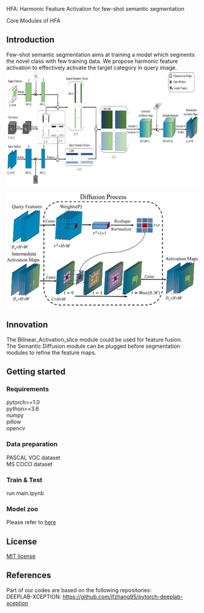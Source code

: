 HFA: Harmonic Feature Activation for few-shot semantic segmentation

Core Modules of HFA

## Introduction  
Few-shot semantic segmentation aims at training a model which segments the novel class with few training data. We propose harmonic feature activation to effectively activate the target category in query image.  
<img src="images/BFA.png" width="800" height="300"/><br/>  
<img src="images/SD.png" width="600" height="300"/><br/>  

## Innovation  
The Bilinear_Activation_slice module could be used for feature fusion.  
The Semantic Diffusion module can be plugged before segmentation modules to refine the feature maps.  

## Getting started
### Requirements  
pytorch>=1.0  
python>=3.6  
numpy  
pillow  
opencv  

### Data preparation  
PASCAL VOC dataset  
MS COCO dataset

### Train & Test  
run main.ipynb  

### Model zoo  
Please refer to [here](https://github.com/Bibikiller/HFA/edit/master/README.md)  

## License  
[MIT license](https://github.com/Bibikiller/HFA/edit/master/LICENSE)  

## References
Part of our codes are based on the following repositories:  
DEEPLAB-XCEPTION: https://github.com/jfzhang95/pytorch-deeplab-xception  


